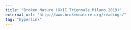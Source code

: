 ```yaml
---
title: "Broken Nature (XXII Triennale Milano 2019)"
external_url: "http://www.brokennature.org/readings/"
tag: "hyperlink"
---
```

